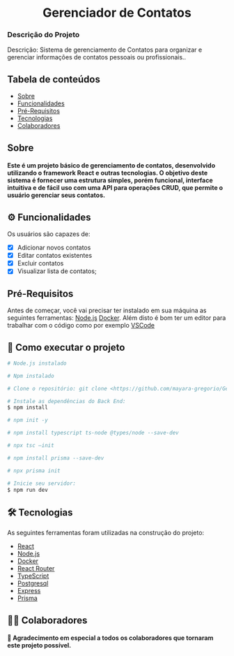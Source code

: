 <h1 align="center">Gerenciador de Contatos</h1>

### Descrição do Projeto
<p> Descrição: Sistema de gerenciamento de Contatos para
organizar e gerenciar informações de contatos pessoais ou
profissionais..</p>

## Tabela de conteúdos

<!--ts-->
   * [Sobre](#sobre)
   * [Funcionalidades](#-funcionalidades)
   * [Pré-Requisitos](#pré-requisitos)
   * [Tecnologias](#-tecnologias)
   * [Colaboradores](#-colaboradores)
<!--te-->

## Sobre
<h4>Este é um projeto básico de gerenciamento de contatos, desenvolvido utilizando o framework React e outras tecnologias. O objetivo deste sistema é fornecer uma estrutura simples, porém funcional,
interface intuitiva e de fácil uso com uma API para operações CRUD, que permite o usuário gerenciar seus contatos.</h4>


## ⚙ Funcionalidades
Os usuários são capazes de:
  - [x] Adicionar novos contatos
  - [x] Editar contatos existentes
  - [x] Excluir contatos
  - [x] Visualizar lista de contatos;

## Pré-Requisitos

Antes de começar, você vai precisar ter instalado em sua máquina as seguintes ferramentas: [Node.js](https://nodejs.org/en/) [Docker](https://www.docker.com/).
Além disto é bom ter um editor para trabalhar com o código como por exemplo [VSCode](https://code.visualstudio.com/)

## 🚀 Como executar o projeto

```bash
# Node.js instalado

# Npm instalado

# Clone o repositório: git clone <https://github.com/mayara-gregorio/Gerenciador.git>

# Instale as dependências do Back End:
$ npm install

# npm init -y

# npm install typescript ts-node @types/node --save-dev

# npx tsc –init

# npm install prisma --save-dev

# npx prisma init

# Inicie seu servidor:
$ npm run dev

```

## 🛠 Tecnologias

As seguintes ferramentas foram utilizadas na construção do projeto:

- [React](https://react.dev/learn/start-a-new-react-project)
- [Node.js](https://nodejs.org/en/)
- [Docker](https://www.docker.com/)
- [React Router](https://reactrouter.com/en/main)
- [TypeScript](https://www.typescriptlang.org/)
- [Postgresql](https://www.postgresql.org/)
- [Express](https://expressjs.com/pt-br/)
- [Prisma](https://www.prisma.io/docs)


## 👨‍💻 Colaboradores

<h4>💜 Agradecimento em especial a todos os colaboradores que tornaram este projeto possível.</h4> 
